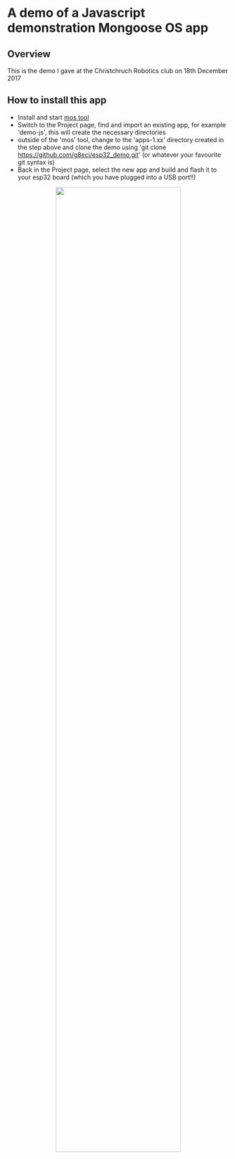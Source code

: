 # A demo of a Javascript demonstration Mongoose OS app

## Overview

This is the demo I gave at the Christchruch Robotics club on 18th December 2017

## How to install this app

- Install and start [mos tool](https://mongoose-os.com/software.html)
- Switch to the Project page, find and import an existing app, for example 'demo-js', this will create the necessary directories
- outside of the 'mos' tool, change to the 'apps-1.xx' directory created in the step above and clone the demo using 'git clone https://github.com/g8ecj/esp32_demo.git' (or whatever your favourite git syntax is)
- Back in the Project page, select the new app and build and flash it to your esp32 board (which you have plugged into a USB port!!)

<p align="center">
  <img src="https://mongoose-os.com/images/app1.gif" width="75%">
</p>
